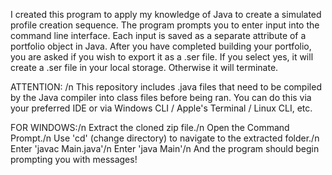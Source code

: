 I created this program to apply my knowledge of Java to create a simulated profile creation sequence.
The program prompts you to enter input into the command line interface. 
Each input is saved as a separate attribute of a portfolio object in Java.
After you have completed building your portfolio, you are asked if you wish to export it as a .ser file.
If you select yes, it will create a .ser file in your local storage. Otherwise it will terminate.

ATTENTION: /n
This repository includes .java files that need to be compiled by the Java compiler into class files before being ran.
You can do this via your preferred IDE or via Windows CLI / Apple's Terminal / Linux CLI, etc.

FOR WINDOWS:/n
Extract the cloned zip file./n
Open the Command Prompt./n
Use 'cd' (change directory) to navigate to the extracted folder./n
Enter 'javac Main.java'/n
Enter 'java Main'/n
And the program should begin prompting you with messages!
